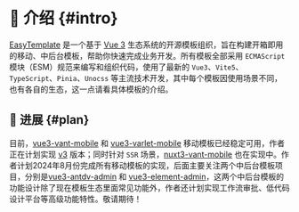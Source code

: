 # :wave: 介绍 {#intro}

[EasyTemplate](https://github.com/easy-temps) 是一个基于 [Vue 3](https://cn.vuejs.org/) 生态系统的开源模板组织，旨在构建开箱即用的移动、中后台模板，帮助你快速完成业务开发。所有模板全部采用 `ECMAScript` 模块（ESM）规范来编写和组织代码，使用了最新的 `Vue3`、`Vite5`、`TypeScript`、`Pinia`、`Unocss` 等主流技术开发，其中每个模板因使用场景不同，也有各自的生态，这一点请看具体模板的介绍。

## :pencil: 进展 {#plan}

目前，[vue3-vant-mobile](https://github.com/easy-temps/vue3-vant-mobile) 和 [vue3-varlet-mobile](https://github.com/easy-temps/vue3-varlet-mobile) 移动模板已经稳定可用，作者正在计划实现 [v3](https://github.com/easy-temps/vue3-vant-mobile/issues/84) 版本；同时针对 `SSR` 场景，[nuxt3-vant-mobile](https://github.com/easy-temps/nuxt3-vant-mobile) 也在实现中。作者计划2024年8月份完成所有移动模板的实现，后面主要关注两个中后台模板项目，分别是[vue3-antdv-admin](https://github.com/easy-temps/vue3-antdv-admin) 和 [vue3-element-admin](https://github.com/easy-temps/vue3-element-admin)，这两个中后台模板的功能设计除了现在模板生态里面常见功能外，作者还计划实现工作流审批、低代码设计平台等高级功能特性。敬请期待！
